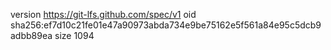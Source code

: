 version https://git-lfs.github.com/spec/v1
oid sha256:ef7d10c21fe01e47a90973abda734e9be75162e5f561a84e95c5dcb9adbb89ea
size 1094
